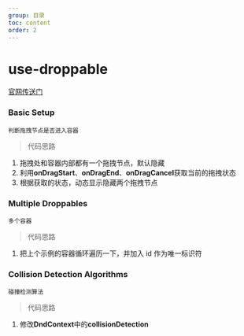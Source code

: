 ```yaml
---
group: 目录
toc: content
order: 2
---
```


# use-droppable

<a href="https://master--5fc05e08a4a65d0021ae0bf2.chromatic.com/?path=/story/core-droppable-usedroppable--basic-setup&globals=backgrounds.grid:false" target="_blank">官网传送门</a>

### Basic Setup

`判断拖拽节点是否进入容器`

> 代码思路

1. 拖拽处和容器内部都有一个拖拽节点，默认隐藏
2. 利用**onDragStart**、**onDragEnd**、**onDragCancel**获取当前的拖拽状态
3. 根据获取的状态，动态显示隐藏两个拖拽节点

<code src='../../src/useDroppable/basic-setup.tsx'></code>

### Multiple Droppables

`多个容器`

> 代码思路

1. 把上个示例的容器循环遍历一下，并加入 id 作为唯一标识符

<code src='../../src/useDroppable/multiple-droppables.tsx'></code>

### Collision Detection Algorithms

`碰撞检测算法`

> 代码思路

1. 修改**DndContext**中的**collisionDetection**

<code src='../../src/useDroppable/collision-detection-algorithms.tsx'></code>
